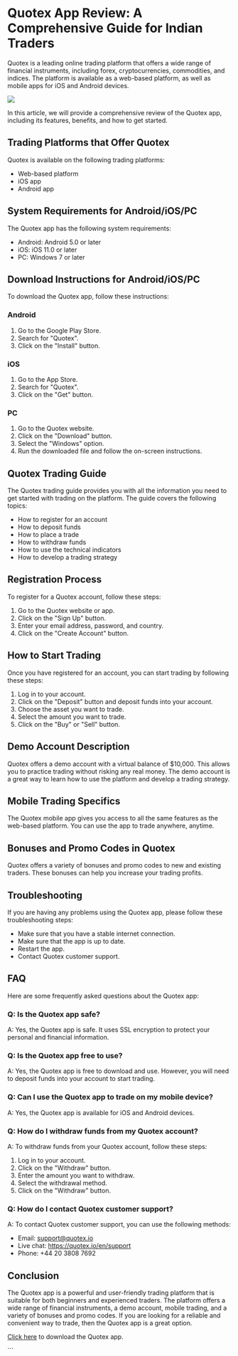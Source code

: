# Quotex App Review: A Comprehensive Guide for Indian Traders

Quotex is a leading online trading platform that offers a wide range of
financial instruments, including forex, cryptocurrencies, commodities,
and indices. The platform is available as a web-based platform, as well
as mobile apps for iOS and Android devices.

[![](https://static.quotex.io/files/1_en/300_250.jpg)](https://traff.sbs/brokerqxsignupf)

In this article, we will provide a comprehensive review of the Quotex
app, including its features, benefits, and how to get started.

## Trading Platforms that Offer Quotex

Quotex is available on the following trading platforms:

-   Web-based platform
-   iOS app
-   Android app

## System Requirements for Android/iOS/PC

The Quotex app has the following system requirements:

-   Android: Android 5.0 or later
-   iOS: iOS 11.0 or later
-   PC: Windows 7 or later

## Download Instructions for Android/iOS/PC

To download the Quotex app, follow these instructions:

### Android

1.  Go to the Google Play Store.
2.  Search for "Quotex".
3.  Click on the "Install" button.

### iOS

1.  Go to the App Store.
2.  Search for "Quotex".
3.  Click on the "Get" button.

### PC

1.  Go to the Quotex website.
2.  Click on the "Download" button.
3.  Select the "Windows" option.
4.  Run the downloaded file and follow the on-screen instructions.

## Quotex Trading Guide

The Quotex trading guide provides you with all the information you need
to get started with trading on the platform. The guide covers the
following topics:

-   How to register for an account
-   How to deposit funds
-   How to place a trade
-   How to withdraw funds
-   How to use the technical indicators
-   How to develop a trading strategy

## Registration Process

To register for a Quotex account, follow these steps:

1.  Go to the Quotex website or app.
2.  Click on the "Sign Up" button.
3.  Enter your email address, password, and country.
4.  Click on the "Create Account" button.

## How to Start Trading

Once you have registered for an account, you can start trading by
following these steps:

1.  Log in to your account.
2.  Click on the "Deposit" button and deposit funds into your
    account.
3.  Choose the asset you want to trade.
4.  Select the amount you want to trade.
5.  Click on the "Buy" or "Sell" button.

## Demo Account Description

Quotex offers a demo account with a virtual balance of \$10,000. This
allows you to practice trading without risking any real money. The demo
account is a great way to learn how to use the platform and develop a
trading strategy.

## Mobile Trading Specifics

The Quotex mobile app gives you access to all the same features as the
web-based platform. You can use the app to trade anywhere, anytime.

## Bonuses and Promo Codes in Quotex

Quotex offers a variety of bonuses and promo codes to new and existing
traders. These bonuses can help you increase your trading profits.

## Troubleshooting

If you are having any problems using the Quotex app, please follow these
troubleshooting steps:

-   Make sure that you have a stable internet connection.
-   Make sure that the app is up to date.
-   Restart the app.
-   Contact Quotex customer support.

## FAQ

Here are some frequently asked questions about the Quotex app:

### Q: Is the Quotex app safe?

A: Yes, the Quotex app is safe. It uses SSL encryption to protect your
personal and financial information.

### Q: Is the Quotex app free to use?

A: Yes, the Quotex app is free to download and use. However, you will
need to deposit funds into your account to start trading.

### Q: Can I use the Quotex app to trade on my mobile device?

A: Yes, the Quotex app is available for iOS and Android devices.

### Q: How do I withdraw funds from my Quotex account?

A: To withdraw funds from your Quotex account, follow these steps:

1.  Log in to your account.
2.  Click on the "Withdraw" button.
3.  Enter the amount you want to withdraw.
4.  Select the withdrawal method.
5.  Click on the "Withdraw" button.

### Q: How do I contact Quotex customer support?

A: To contact Quotex customer support, you can use the following
methods:

-   Email: support@quotex.io
-   Live chat: https://quotex.io/en/support
-   Phone: +44 20 3808 7692

## Conclusion

The Quotex app is a powerful and user-friendly trading platform that is
suitable for both beginners and experienced traders. The platform offers
a wide range of financial instruments, a demo account, mobile trading,
and a variety of bonuses and promo codes. If you are looking for a
reliable and convenient way to trade, then the Quotex app is a great
option.

[Click here](\%22https://traff.sbs/quotexonelink\%22) to download the
Quotex app.

\`\`\`

